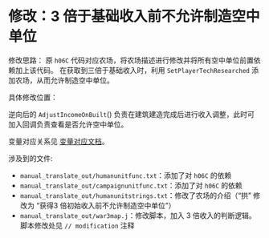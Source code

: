 # 修改：3 倍于基础收入前不允许制造空中单位

修改思路：
原 `h06C` 代码对应农场，将农场描述进行修改并将所有空中单位前置依赖加上该代码。
在获取到三倍于基础收入时，利用 `SetPlayerTechResearched` 添加农场，从而允许制造空中单位。

具体修改位置：

逆向后的 `AdjustIncomeOnBuilt`() 负责在建筑建造完成后进行收入调整，此时可加入回调负责查看是否允许空中单位。

变量对应关系见 [变量对应文档](../re/variables.md)。

涉及到的文件:

- `manual_translate_out/humanunitfunc.txt`：添加了对 `h06C` 的依赖
- `manual_translate_out/campaignunitfunc.txt`：添加了对 `h06C` 的依赖
- `manual_translate_out/humanunitstrings.txt`：修改了农场的介绍（“拱” 修改为 “获得3 倍初始收入前不允许制造空中单位”）
- `manual_translate_out/war3map.j`：修改脚本，加入 3 倍收入的判断逻辑。脚本修改处见 `// modification` 注释